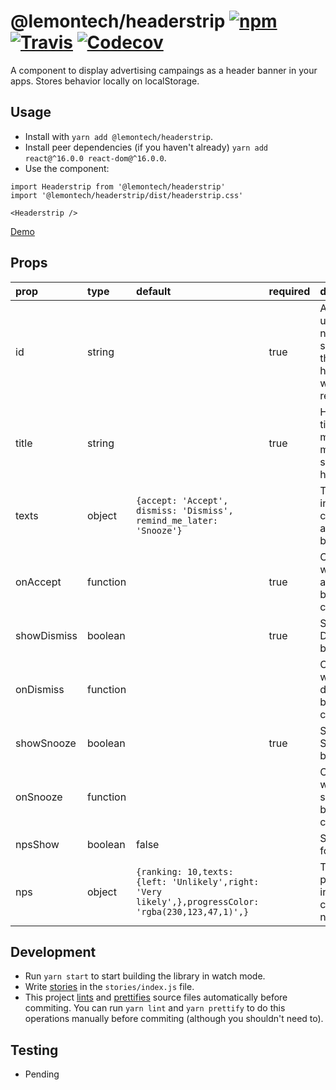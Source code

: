# @lemontech/headerstrip [![npm](https://img.shields.io/npm/v/@lemontech/headerstrip.svg?style=flat-square)](https://www.npmjs.com/package/@lemontech/headerstrip) [![Travis](https://img.shields.io/travis/lemontech/headerstrip.svg?style=flat-square)](https://travis-ci.org/lemontech/headerstrip) [![Codecov](https://img.shields.io/codecov/c/repository/lemontech/headerstrip.svg?style=flat-square)](https://codecov.io/gh/lemontech/headerstrip)

A component to display advertising campaings as a header banner in your apps. Stores behavior locally on localStorage.

## Usage

- Install with `yarn add @lemontech/headerstrip`.
- Install peer dependencies (if you haven't already) `yarn add react@^16.0.0 react-dom@^16.0.0`.
- Use the component:

```es6
import Headerstrip from '@lemontech/headerstrip'
import '@lemontech/headerstrip/dist/headerstrip.css'

<Headerstrip />
```

[Demo](https://lemontechSA.github.io/headerstrip)

## Props

| prop        | type     | default                                                                                              | required | description                                                             |
| :---------- | :------- | :--------------------------------------------------------------------------------------------------- | :------- | :---------------------------------------------------------------------- |
| id          | string   |                                                                                                      | true     | Advertising unique id, if not supplied the headerstrip will not render. |
| title       | string   |                                                                                                      | true     | Headerstrip title, the main message should be here.                     |
| texts       | object   | `{accept: 'Accept', dismiss: 'Dismiss', remind_me_later: 'Snooze'}`                                  |          | Texts used in the component action buttons.                             |
| onAccept    | function |                                                                                                      | true     | Callback when accept button is clicked.                                 |
| showDismiss | boolean  |                                                                                                      | true     | Show Dismiss button.                                                    |
| onDismiss   | function |                                                                                                      |          | Callback when dismiss button is clicked.                                |
| showSnooze  | boolean  |                                                                                                      | true     | Show Snooze button.                                                     |
| onSnooze    | function |                                                                                                      |          | Callback when snooze button is clicked.                                 |
| npsShow     | boolean  | false                                                                                                |          | Show NPS format.                                                        |
| nps         | object   | `{ranking: 10,texts: {left: 'Unlikely',right: 'Very likely',},progressColor: 'rgba(230,123,47,1)',}` |          | Texts and props used in the component nps.                              |

## Development

- Run `yarn start` to start building the library in watch mode.
- Write [stories](https://storybook.js.org) in the `stories/index.js` file.
- This project [lints](https://eslint.org/) and [prettifies](https://prettier.io) source files automatically before commiting. You can run `yarn lint` and `yarn prettify` to do this operations manually before commiting (although you shouldn't need to).

## Testing

- Pending
